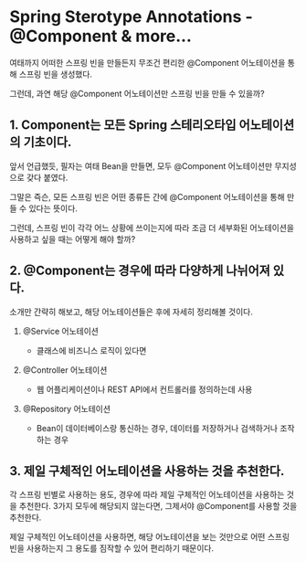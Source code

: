 # Spring Sterotype Annotations - @Component & more...

여태까지 어떠한 스프링 빈을 만들든지 무조건 편리한 @Component 어노테이션을 통해 스프링 빈을 생성했다.

그런데, 과연 해당 @Component 어노테이션만 스프링 빈을 만들 수 있을까?

## 1. Component는 모든 Spring 스테리오타입 어노테이션의 기초이다.

앞서 언급했듯, 필자는 여태 Bean을 만들면, 모두 @Component 어노테이션만 무지성으로 갖다 붙였다. 

그말은 즉슨, 모든 스프링 빈은 어떤 종류든 간에 @Component 어노테이션을 통해 만들 수 있다는 뜻이다.

그런데, 스프링 빈이 각각 어느 상황에 쓰이는지에 따라 조금 더 세부화된 어노테이션을 사용하고 싶을 때는 어떻게 해야 할까?

## 2. @Component는 경우에 따라 다양하게 나뉘어져 있다.

소개만 간략히 해보고, 해당 어노테이션들은 후에 자세히 정리해볼 것이다.

1. @Service 어노테이션

    - 클래스에 비즈니스 로직이 있다면

2. @Controller 어노테이션

    - 웹 어플리케이션이나 REST API에서 컨트롤러를 정의하는데 사용

3. @Repository 어노테이션

    - Bean이 데이터베이스랑 통신하는 경우, 데이터를 저장하거나 검색하거나 조작하는 경우

## 3. 제일 구체적인 어노테이션을 사용하는 것을 추천한다.

각 스프링 빈별로 사용하는 용도, 경우에 따라 제일 구체적인 어노테이션을 사용하는 것을 추천한다. 3가지 모두에 해당되지 않는다면, 그제서야 @Component를 사용할 것을 추천한다.

제일 구체적인 어노테이션을 사용하면, 해당 어노테이션을 보는 것만으로 어떤 스프링 빈을 사용하는지 그 용도를 짐작할 수 있어 편리하기 때문이다. 




